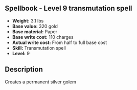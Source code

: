 ## Spellbook - Level 9 transmutation spell
- **Weight:** 3.1 lbs
- **Base value:** 320 gold
- **Base material:** Paper
- **Base write cost:** 110 charges
- **Actual write cost:** From half to full base cost
- **Skill:** Transmutation spell
- **Level:** 9
## Description
Creates a permanent silver golem
